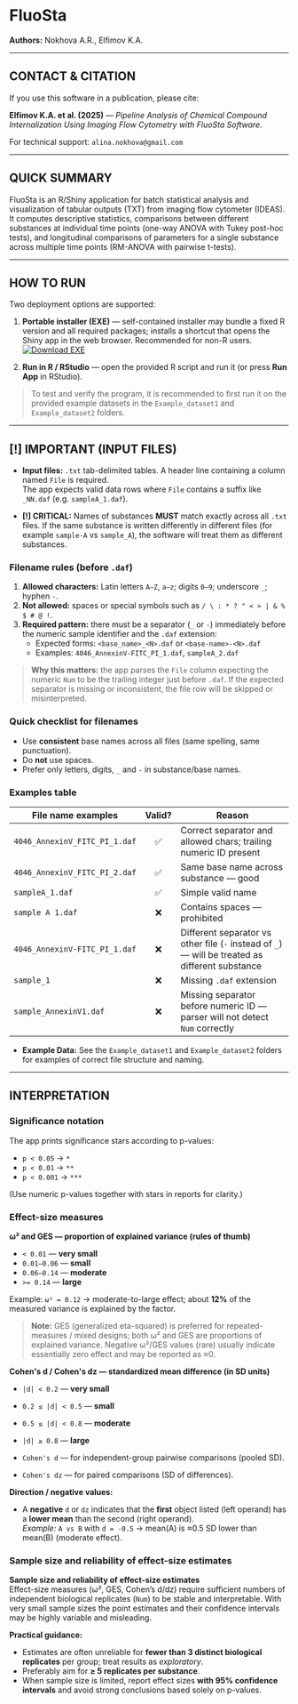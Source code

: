 # FluoSta

**Authors:** Nokhova A.R., Elfimov K.A.

---

## CONTACT & CITATION

If you use this software in a publication, please cite:

**Elfimov K.A. et al. (2025)** — *Pipeline Analysis of Chemical Compound Internalization Using Imaging Flow Cytometry with FluoSta Software.*

For technical support: `alina.nokhova@gmail.com`

---

## QUICK SUMMARY

FluoSta is an R/Shiny application for batch statistical analysis and visualization of tabular outputs (TXT) from imaging flow cytometer (IDEAS).  
It computes descriptive statistics, comparisons between different substances at individual time points (one-way ANOVA with Tukey post-hoc tests), and longitudinal comparisons of parameters for a single substance across multiple time points (RM-ANOVA with pairwise t-tests).

---

## HOW TO RUN

Two deployment options are supported:

1. **Portable installer (EXE)** — self-contained installer may bundle a fixed R version and all required packages; installs a shortcut that opens the Shiny app in the web browser. Recommended for non-R users.[![Download EXE](https://img.shields.io/badge/Download-FluoSta%20(EXE)-blue?logo=download)](https://drive.google.com/uc?export=download&id=1v9KFvy9VKA4giGzGRNiy9-w_UfEHhEjB)

2. **Run in R / RStudio** — open the provided R script and run it (or press **Run App** in RStudio).
   
> To test and verify the program, it is recommended to first run it on the provided example datasets in the `Example_dataset1` and `Example_dataset2` folders.
---

## [!] IMPORTANT (INPUT FILES)

- **Input files:** `.txt` tab-delimited tables. A header line containing a column named `File` is required.  
  The app expects valid data rows where `File` contains a suffix like `_NN.daf` (e.g. `sampleA_1.daf`).

- **[!] CRITICAL:** Names of substances **MUST** match exactly across all `.txt` files. If the same substance is written differently in different files (for example `sample-A` vs `sample_A`), the software will treat them as different substances.

### Filename rules (before `.daf`)
1. **Allowed characters:** Latin letters `A–Z`, `a–z`; digits `0–9`; underscore `_`; hyphen `-`.
2. **Not allowed:** spaces or special symbols such as `/ \ : * ? " < > | & % $ # @ !`.
3. **Required pattern:** there must be a separator (`_` or `-`) immediately before the numeric sample identifier and the `.daf` extension:
   - Expected forms: `<base_name>_<N>.daf` or `<base-name>-<N>.daf`
   - Examples: `4046_AnnexinV-FITC_PI_1.daf`, `sampleA_2.daf`

> **Why this matters:** the app parses the `File` column expecting the numeric `Num` to be the trailing integer just before `.daf`. If the expected separator is missing or inconsistent, the file row will be skipped or misinterpreted.

### Quick checklist for filenames
- Use **consistent** base names across all files (same spelling, same punctuation).  
- Do **not** use spaces.  
- Prefer only letters, digits, `_` and `-` in substance/base names.  

### Examples table
| File name examples | Valid? | Reason |
|---|:---:|---|
| `4046_AnnexinV_FITC_PI_1.daf` | ✅ | Correct separator and allowed chars; trailing numeric ID present |
| `4046_AnnexinV_FITC_PI_2.daf` | ✅ | Same base name across substance — good |
| `sampleA_1.daf` | ✅ | Simple valid name |
| `sample A 1.daf` | ❌ | Contains spaces — prohibited |
| `4046_AnnexinV-FITC_PI_1.daf` | ❌ | Different separator vs other file (`-` instead of `_`) — will be treated as different substance |
| `sample_1` | ❌ | Missing `.daf` extension |
| `sample_AnnexinV1.daf` | ❌ | Missing separator before numeric ID — parser will not detect `Num` correctly |

- **Example Data:** See the `Example_dataset1` and `Example_dataset2` folders for examples of correct file structure and naming.

---

## INTERPRETATION

### Significance notation

The app prints significance stars according to p-values:

- `p < 0.05` → `*`  
- `p < 0.01` → `**`  
- `p < 0.001` → `***`

(Use numeric p-values together with stars in reports for clarity.)

### Effect-size measures

**ω² and GES — proportion of explained variance (rules of thumb)**

- `< 0.01` — **very small**  
- `0.01–0.06` — **small**  
- `0.06–0.14` — **moderate**  
- `>= 0.14` — **large**

Example: `ω² = 0.12` → moderate-to-large effect; about **12%** of the measured variance is explained by the factor.

> **Note:** GES (generalized eta-squared) is preferred for repeated-measures / mixed designs; both ω² and GES are proportions of explained variance. Negative ω²/GES values (rare) usually indicate essentially zero effect and may be reported as ≈0.

**Cohen's d / Cohen's dz — standardized mean difference (in SD units)**

- `|d| < 0.2` — **very small**  
- `0.2 ≤ |d| < 0.5` — **small**  
- `0.5 ≤ |d| < 0.8` — **moderate**  
- `|d| ≥ 0.8` — **large**

- `Cohen's d` — for independent-group pairwise comparisons (pooled SD).  
- `Cohen's dz` — for paired comparisons (SD of differences).

**Direction / negative values:**

- A **negative** `d` or `dz` indicates that the **first** object listed (left operand) has a **lower mean** than the second (right operand).  
  *Example:* `A vs B` with `d = -0.5` → mean(A) is ≈0.5 SD lower than mean(B) (moderate effect).

### Sample size and reliability of effect-size estimates

**Sample size and reliability of effect-size estimates**  
Effect-size measures (ω², GES, Cohen’s d/dz) require sufficient numbers of independent biological replicates (`Num`) to be stable and interpretable. With very small sample sizes the point estimates and their confidence intervals may be highly variable and misleading.

**Practical guidance:**

- Estimates are often unreliable for **fewer than 3 distinct biological replicates** per group; treat results as *exploratory*.
- Preferably aim for **≥ 5 replicates per substance**.
- When sample size is limited, report effect sizes **with 95% confidence intervals** and avoid strong conclusions based solely on p-values.
